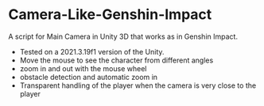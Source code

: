 # Camera-Like-Genshin-Impact
A script for Main Camera in Unity 3D that works as in Genshin Impact.

- Tested on a 2021.3.19f1 version of the Unity.
- Move the mouse to see the character from different angles
- zoom in and out with the mouse wheel
- obstacle detection and automatic zoom in
- Transparent handling of the player when the camera is very close to the player
